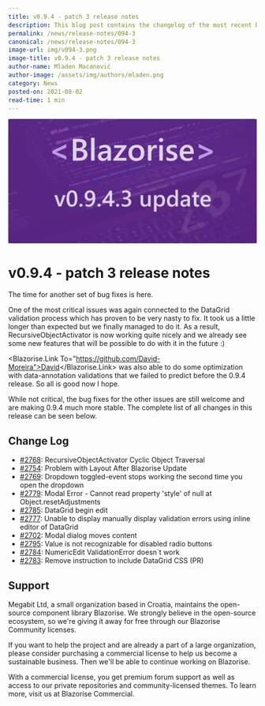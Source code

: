 ```yaml
---
title: v0.9.4 - patch 3 release notes
description: This blog post contains the changelog of the most recent bug fixes included in the Blazorise v0.9.4.3 release.
permalink: /news/release-notes/094-3
canonical: /news/release-notes/094-3
image-url: img/v094-3.png
image-title: v0.9.4 - patch 3 release notes
author-name: Mladen Macanović
author-image: /assets/img/authors/mladen.png
category: News
posted-on: 2021-08-02
read-time: 1 min
---
```


![v0.9.4 - patch 3 release notes](img/v094-3.png)

# v0.9.4 - patch 3 release notes

The time for another set of bug fixes is here.

One of the most critical issues was again connected to the DataGrid validation process which has proven to be very nasty to fix.
    It took us a little longer than expected but we finally managed to do it. As a result, RecursiveObjectActivator is
    now working quite nicely and we already see some new features that will be possible to do with it in the future :)

<Blazorise.Link To="https://github.com/David-Moreira">David</Blazorise.Link> was also able to do some optimization with data-annotation validations that we failed to predict before the 0.9.4 release. So all is good now I hope.

While not critical, the bug fixes for the other issues are still welcome and are making 0.9.4 much more stable. The complete list of all changes in this release can be seen below.

## Change Log

- [#2768](https://github.com/Megabit/Blazorise/issues/2768): RecursiveObjectActivator Cyclic Object Traversal
- [#2754](https://github.com/Megabit/Blazorise/issues/2754): Problem with Layout After Blazorise Update
- [#2769](https://github.com/Megabit/Blazorise/issues/2769): Dropdown toggled-event stops working the second time you open the dropdown
- [#2779](https://github.com/Megabit/Blazorise/issues/2779): Modal Error - Cannot read property 'style' of null at Object.resetAdjustments
- [#2785](https://github.com/Megabit/Blazorise/issues/2785): DataGrid begin edit
- [#2777](https://github.com/Megabit/Blazorise/issues/2777): Unable to display manually display validation errors using inline editor of DataGrid
- [#2702](https://github.com/Megabit/Blazorise/issues/2702): Modal dialog moves content
- [#2795](https://github.com/Megabit/Blazorise/issues/2795): Value is not recognizable for disabled radio buttons
- [#2784](https://github.com/Megabit/Blazorise/issues/2784): NumericEdit ValidationError doesn´t work
- [#2783](https://github.com/Megabit/Blazorise/pull/2783): Remove instruction to include DataGrid CSS (PR)

## Support

Megabit Ltd, a small organization based in Croatia, maintains the open-source component library Blazorise. We strongly believe in the open-source ecosystem, so we're giving it away for free through our Blazorise Community licenses.

If you want to help the project and are already a part of a large organization, please consider purchasing a commercial license to help us become a sustainable business. Then we'll be able to continue working on Blazorise.

With a commercial license, you get premium forum support as well as access to our private repositories and community-licensed themes. To learn more, visit us at Blazorise Commercial.
